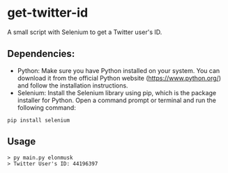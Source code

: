 # get-twitter-id
A small script with Selenium to get a Twitter user's ID.

## Dependencies:
- Python: Make sure you have Python installed on your system. You can download it from the official Python website (https://www.python.org/) and follow the installation instructions.
- Selenium: Install the Selenium library using pip, which is the package installer for Python. Open a command prompt or terminal and run the following command:
```
pip install selenium
```

## Usage

```
> py main.py elonmusk
> Twitter User's ID: 44196397
```
